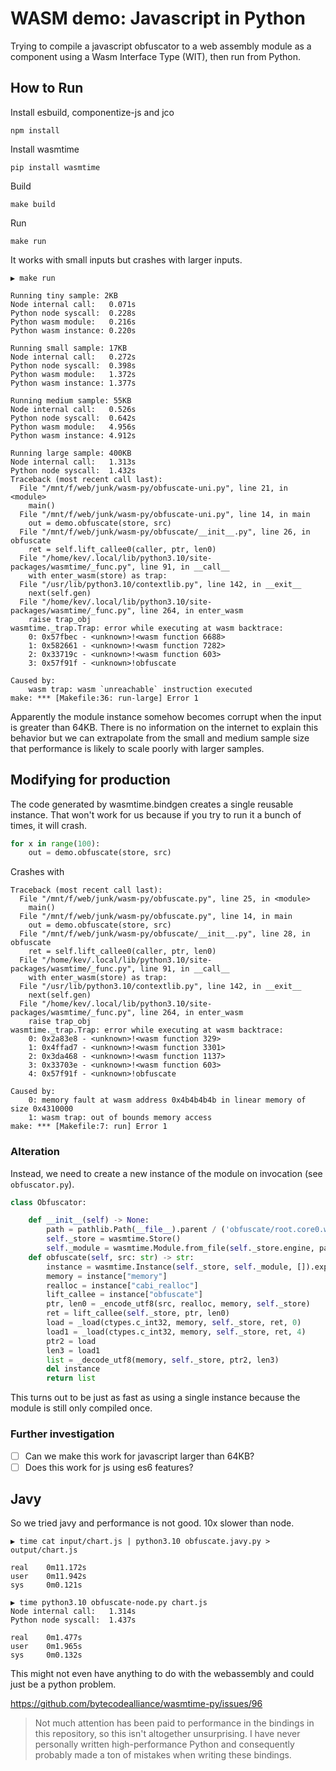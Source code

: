 # WASM demo: Javascript in Python 

Trying to compile a javascript obfuscator to a web assembly module as a component using a Wasm Interface Type (WIT),
then run from Python.

## How to Run

Install esbuild, componentize-js and jco

```
npm install
```

Install wasmtime

```
pip install wasmtime
```

Build

```
make build
```

Run

```
make run
```

It works with small inputs but crashes with larger inputs.

```
▶ make run

Running tiny sample: 2KB
Node internal call:   0.071s
Python node syscall:  0.228s
Python wasm module:   0.216s
Python wasm instance: 0.220s

Running small sample: 17KB
Node internal call:   0.272s
Python node syscall:  0.398s
Python wasm module:   1.372s
Python wasm instance: 1.377s

Running medium sample: 55KB
Node internal call:   0.526s
Python node syscall:  0.642s
Python wasm module:   4.956s
Python wasm instance: 4.912s

Running large sample: 400KB
Node internal call:   1.313s
Python node syscall:  1.432s
Traceback (most recent call last):
  File "/mnt/f/web/junk/wasm-py/obfuscate-uni.py", line 21, in <module>
    main()
  File "/mnt/f/web/junk/wasm-py/obfuscate-uni.py", line 14, in main
    out = demo.obfuscate(store, src)
  File "/mnt/f/web/junk/wasm-py/obfuscate/__init__.py", line 26, in obfuscate
    ret = self.lift_callee0(caller, ptr, len0)
  File "/home/kev/.local/lib/python3.10/site-packages/wasmtime/_func.py", line 91, in __call__
    with enter_wasm(store) as trap:
  File "/usr/lib/python3.10/contextlib.py", line 142, in __exit__
    next(self.gen)
  File "/home/kev/.local/lib/python3.10/site-packages/wasmtime/_func.py", line 264, in enter_wasm
    raise trap_obj
wasmtime._trap.Trap: error while executing at wasm backtrace:
    0: 0x57fbec - <unknown>!<wasm function 6688>
    1: 0x582661 - <unknown>!<wasm function 7282>
    2: 0x33719c - <unknown>!<wasm function 603>
    3: 0x57f91f - <unknown>!obfuscate

Caused by:
    wasm trap: wasm `unreachable` instruction executed
make: *** [Makefile:36: run-large] Error 1
```

Apparently the module instance somehow becomes corrupt when the input is greater than 64KB. There is no information on
the internet to explain this behavior but we can extrapolate from the small and medium sample size that performance is
likely to scale poorly with larger samples.

## Modifying for production

The code generated by wasmtime.bindgen creates a single reusable instance.
That won't work for us because if you try to run it a bunch of times, it will crash.

```py
for x in range(100):
    out = demo.obfuscate(store, src)
```

Crashes with

```
Traceback (most recent call last):
  File "/mnt/f/web/junk/wasm-py/obfuscate.py", line 25, in <module>
    main()
  File "/mnt/f/web/junk/wasm-py/obfuscate.py", line 14, in main
    out = demo.obfuscate(store, src)
  File "/mnt/f/web/junk/wasm-py/obfuscate/__init__.py", line 28, in obfuscate
    ret = self.lift_callee0(caller, ptr, len0)
  File "/home/kev/.local/lib/python3.10/site-packages/wasmtime/_func.py", line 91, in __call__
    with enter_wasm(store) as trap:
  File "/usr/lib/python3.10/contextlib.py", line 142, in __exit__
    next(self.gen)
  File "/home/kev/.local/lib/python3.10/site-packages/wasmtime/_func.py", line 264, in enter_wasm
    raise trap_obj
wasmtime._trap.Trap: error while executing at wasm backtrace:
    0: 0x2a83e8 - <unknown>!<wasm function 329>
    1: 0x4ffad7 - <unknown>!<wasm function 3301>
    2: 0x3da468 - <unknown>!<wasm function 1137>
    3: 0x33703e - <unknown>!<wasm function 603>
    4: 0x57f91f - <unknown>!obfuscate

Caused by:
    0: memory fault at wasm address 0x4b4b4b4b in linear memory of size 0x4310000
    1: wasm trap: out of bounds memory access
make: *** [Makefile:7: run] Error 1
```

### Alteration

Instead, we need to create a new instance of the module on invocation (see `obfuscator.py`).

```py
class Obfuscator:

    def __init__(self) -> None:
        path = pathlib.Path(__file__).parent / ('obfuscate/root.core0.wasm')
        self._store = wasmtime.Store()
        self._module = wasmtime.Module.from_file(self._store.engine, path)
    def obfuscate(self, src: str) -> str:
        instance = wasmtime.Instance(self._store, self._module, []).exports(self._store)
        memory = instance["memory"]
        realloc = instance["cabi_realloc"]
        lift_callee = instance["obfuscate"]
        ptr, len0 = _encode_utf8(src, realloc, memory, self._store)
        ret = lift_callee(self._store, ptr, len0)
        load = _load(ctypes.c_int32, memory, self._store, ret, 0)
        load1 = _load(ctypes.c_int32, memory, self._store, ret, 4)
        ptr2 = load
        len3 = load1
        list = _decode_utf8(memory, self._store, ptr2, len3)
        del instance
        return list

```

This turns out to be just as fast as using a single instance because the module is still only compiled once.

### Further investigation

- [ ] Can we make this work for javascript larger than 64KB?
- [ ] Does this work for js using es6 features?

## Javy

So we tried javy and performance is not good. 10x slower than node.

```
▶ time cat input/chart.js | python3.10 obfuscate.javy.py > output/chart.js

real    0m11.172s
user    0m11.942s
sys     0m0.121s

▶ time python3.10 obfuscate-node.py chart.js
Node internal call:   1.314s
Python node syscall:  1.437s

real    0m1.477s
user    0m1.965s
sys     0m0.132s
```

This might not even have anything to do with the webassembly and could just be a python problem.

https://github.com/bytecodealliance/wasmtime-py/issues/96

> Not much attention has been paid to performance in the bindings in this repository, so this isn't altogether
unsurprising. I have never personally written high-performance Python and consequently probably made a ton of mistakes
when writing these bindings.
